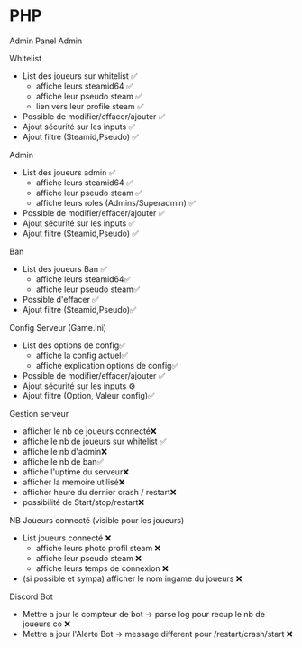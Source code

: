 # PHP 
Admin Panel Admin

Whitelist
- List des joueurs sur whitelist ✅ 
   - affiche leurs steamid64 ✅
   - affiche leur pseudo steam ✅
   - lien vers leur profile steam ✅ 
- Possible de modifier/effacer/ajouter ✅  
- Ajout sécurité sur les inputs ✅
- Ajout filtre (Steamid,Pseudo) ✅

Admin
- List des joueurs admin ✅
   - affiche leurs steamid64 ✅
   - affiche leur pseudo steam ✅
   - affiche leurs roles (Admins/Superadmin) ✅
- Possible de modifier/effacer/ajouter ✅  
- Ajout sécurité sur les inputs ✅
- Ajout filtre (Steamid,Pseudo) ✅ 

Ban
- List des joueurs Ban ✅  
   - affiche leurs steamid64✅ 
   - affiche leur pseudo steam✅    
- Possible d'effacer ✅ 
- Ajout filtre (Steamid,Pseudo)✅  

Config Serveur (Game.ini)
- List des options de config✅
   - affiche la config actuel✅  
   - affiche explication options de config✅
- Possible de modifier/effacer/ajouter ✅  
- Ajout sécurité sur les inputs ⚙️  
- Ajout filtre (Option, Valeur config)✅  

Gestion serveur
- afficher le nb de joueurs connecté❌   
- affiche le nb de joueurs sur whitelist ✅ 
- affiche le nb d'admin❌ 
- affiche le nb de ban✅ 
- affiche l'uptime du serveur❌ 
- afficher la memoire utilisé❌ 
- afficher heure du dernier crash / restart❌ 
- possibilité de Start/stop/restart❌ 
 
NB Joueurs connecté (visible pour les joueurs)
- List joueurs connecté ❌ 
   - affiche leurs photo profil steam ❌  
   - affiche leur pseudo steam ❌
   - affiche leurs temps de connexion ❌
 -  (si possible et sympa) afficher le nom ingame du joueurs ❌  

Discord Bot
- Mettre a jour le compteur de bot -> parse log pour recup le nb de joueurs co  ❌
- Mettre a jour l'Alerte Bot -> message different pour /restart/crash/start ❌

